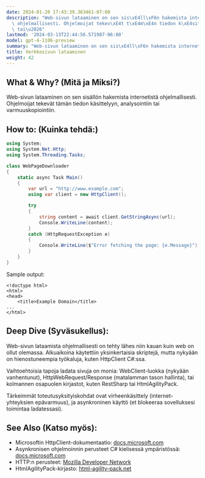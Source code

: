```yaml
---
date: 2024-01-20 17:43:39.363461-07:00
description: "Web-sivun lataaminen on sen sis\xE4ll\xF6n hakemista internetist\xE4\
  \ ohjelmallisesti. Ohjelmoijat tekev\xE4t t\xE4m\xE4n tiedon k\xE4sittelyyn, analysointiin\
  \ tai\u2026"
lastmod: '2024-03-13T22:44:56.571987-06:00'
model: gpt-4-1106-preview
summary: "Web-sivun lataaminen on sen sis\xE4ll\xF6n hakemista internetist\xE4 ohjelmallisesti."
title: Verkkosivun lataaminen
weight: 42
---
```


## What & Why? (Mitä ja Miksi?)
Web-sivun lataaminen on sen sisällön hakemista internetistä ohjelmallisesti. Ohjelmoijat tekevät tämän tiedon käsittelyyn, analysointiin tai varmuuskopiointiin.

## How to: (Kuinka tehdä:)

```C#
using System;
using System.Net.Http;
using System.Threading.Tasks;

class WebPageDownloader
{
    static async Task Main()
    {
        var url = "http://www.example.com";
        using var client = new HttpClient();

        try
        {
            string content = await client.GetStringAsync(url);
            Console.WriteLine(content);
        }
        catch (HttpRequestException e)
        {
            Console.WriteLine($"Error fetching the page: {e.Message}");
        }
    }
}
```

Sample output:
```
<!doctype html>
<html>
<head>
    <title>Example Domain</title>
...
</html>
```

## Deep Dive (Syväsukellus):

Web-sivun lataamista ohjelmallisesti on tehty lähes niin kauan kuin web on ollut olemassa. Alkuaikoina käytettiin yksinkertaisia skriptejä, mutta nykyään on hienostuneempia työkaluja, kuten HttpClient C#:ssa.

Vaihtoehtoisia tapoja ladata sivuja on monia: WebClient-luokka (nykyään vanhentunut), HttpWebRequest/Response (matalamman tason hallinta), tai kolmannen osapuolen kirjastot, kuten RestSharp tai HtmlAgilityPack.

Tärkeimmät toteutusyksityiskohdat ovat virheenkäsittely (internet-yhteyksien epävarmuus), ja asynkroninen käyttö (et blokeeraa sovelluksesi toimintaa ladatessasi).

## See Also (Katso myös):

- Microsoftin HttpClient-dokumentaatio: [docs.microsoft.com](https://docs.microsoft.com/en-us/dotnet/api/system.net.http.httpclient)
- Asynkronisen ohjelmoinnin perusteet C# kielisessä ympäristössä: [docs.microsoft.com](https://docs.microsoft.com/en-us/dotnet/csharp/async)
- HTTP:n perusteet: [Mozilla Developer Network](https://developer.mozilla.org/en-US/docs/Web/HTTP)
- HtmlAgilityPack-kirjasto: [html-agility-pack.net](https://html-agility-pack.net/)
